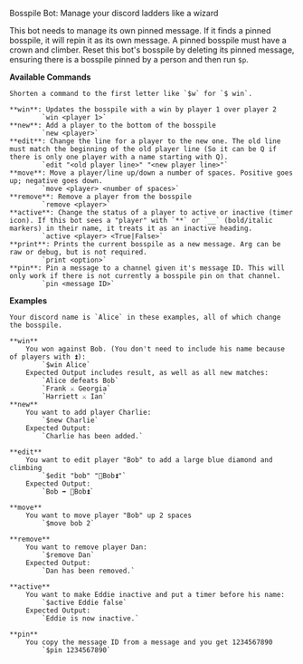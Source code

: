Bosspile Bot: Manage your discord ladders like a wizard

This bot needs to manage its own pinned message. If it finds a pinned bosspile,
it will repin it as its own message. A pinned bosspile must have a crown and climber.
Reset this bot's bosspile by deleting its pinned message, ensuring there is a bosspile
pinned by a person and then run `$p`.

__**Available Commands**__

    Shorten a command to the first letter like `$w` for `$ win`.

    **win**: Updates the bosspile with a win by player 1 over player 2
            `win <player 1>`
    **new**: Add a player to the bottom of the bosspile
            `new <player>`
    **edit**: Change the line for a player to the new one. The old line must match the beginning of the old player line (So it can be Q if there is only one player with a name starting with Q).
            `edit "<old player line>" "<new player line>"`
    **move**: Move a player/line up/down a number of spaces. Positive goes up; negative goes down.
            `move <player> <number of spaces>`
    **remove**: Remove a player from the bosspile
            `remove <player>`
    **active**: Change the status of a player to active or inactive (timer icon). If this bot sees a "player" with `**` or `__` (bold/italic markers) in their name, it treats it as an inactive heading.
            `active <player> <True|False>`
    **print**: Prints the current bosspile as a new message. Arg can be raw or debug, but is not required.
            `print <option>`
    **pin**: Pin a message to a channel given it's message ID. This will only work if there is not currently a bosspile pin on that channel.
            `pin <message ID>`


__**Examples**__

    Your discord name is `Alice` in these examples, all of which change the bosspile.

    **win**
        You won against Bob. (You don't need to include his name because of players with ⏫):
            `$win Alice`
        Expected Output includes result, as well as all new matches:
            `Alice defeats Bob`
            `Frank ⚔ Georgia`
            `Harriett ⚔ Ian`
    **new**
        You want to add player Charlie:
            `$new Charlie`
        Expected Output:
            `Charlie has been added.`

    **edit**
        You want to edit player "Bob" to add a large blue diamond and climbing
            `$edit "bob" "🔷Bob⏫"`
        Expected Output:
            `Bob ➡️ 🔷Bob⏫`

    **move**
        You want to move player "Bob" up 2 spaces
            `$move bob 2`

    **remove**
        You want to remove player Dan:
            `$remove Dan`
        Expected Output:
            `Dan has been removed.`

    **active**
        You want to make Eddie inactive and put a timer before his name:
            `$active Eddie false`
        Expected Output:
            `Eddie is now inactive.`
    
    **pin**
        You copy the message ID from a message and you get 1234567890
            `$pin 1234567890`